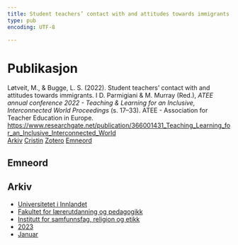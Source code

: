 ```yaml
---
title: Student teachers’ contact with and attitudes towards immigrants
type: pub
encoding: UTF-8

---
```

<h1>Publikasjon</h1>
<article id="csl-bib-container-G7RM3VZR" class="csl-bib-container">
  <div class="csl-bib-body"> <div class="csl-entry">Løtveit, M., &#38; Bugge, L. S. (2022). Student teachers’ contact with and attitudes towards immigrants. I D. Parmigiani &#38; M. Murray (Red.), <i>ATEE annual conference 2022 - Teaching &#38; Learning for an Inclusive, Interconnected World Proceedings</i> (s. 17–33). ATEE - Association for Teacher Education in Europe. <a href="https://www.researchgate.net/publication/366001431_Teaching_Learning_for_an_Inclusive_Interconnected_World">https://www.researchgate.net/publication/366001431_Teaching_Learning_for_an_Inclusive_Interconnected_World</a></div> </div>
  <div class="csl-bib-buttons">
    <a href="#taxonomy-article-G7RM3VZR" alt="archive" class="csl-bib-button">Arkiv</a>
    <a href="https://app.cristin.no/results/show.jsf?id=2107724" alt="Cristin" class="csl-bib-button">Cristin</a>
    <a href="http://zotero.org/groups/5881554/items/G7RM3VZR" alt="Zotero" class="csl-bib-button">Zotero</a>
    <a href="#keywords-article-G7RM3VZR" alt="keywords" class="csl-bib-button">Emneord</a>
  </div>
  <div id="csl-bib-meta-container-G7RM3VZR"></div>
</article>
<div id="csl-bib-meta-G7RM3VZR" class="csl-bib-meta">
  <article id="keywords-article-G7RM3VZR" class="keywords-article">
    <h1>Emneord</h1>
    
  </article>
  <article id="taxonomy-article-G7RM3VZR" class="taxonomy-article">
    <h1>Arkiv</h1>
    <ul>
      <li><a href="{{< params subfolder >}}nn/archive/?key=3DCRN523">Universitetet i Innlandet</a></li>
      <li><a href="{{< params subfolder >}}nn/archive/?key=WYNZA47F">Fakultet for lærerutdanning og pedagogikk</a></li>
      <li><a href="{{< params subfolder >}}nn/archive/?key=XY7UYWKQ">Institutt for samfunnsfag, religion og etikk</a></li>
      <li><a href="{{< params subfolder >}}nn/archive/?key=A558FPGR">2023</a></li>
      <li><a href="{{< params subfolder >}}nn/archive/?key=XF9ANEPF">Januar</a></li>
    </ul>
  </article>
</div>

